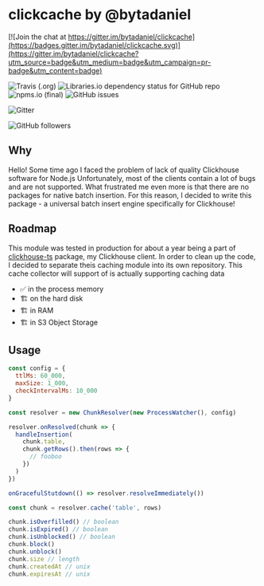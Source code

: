 # clickcache by @bytadaniel

[![Join the chat at https://gitter.im/bytadaniel/clickcache](https://badges.gitter.im/bytadaniel/clickcache.svg)](https://gitter.im/bytadaniel/clickcache?utm_source=badge&utm_medium=badge&utm_campaign=pr-badge&utm_content=badge)

![Travis (.org)](https://img.shields.io/travis/bytadaniel/chcache)
![Libraries.io dependency status for GitHub repo](https://img.shields.io/librariesio/github/bytadaniel/chcache)
![npms.io (final)](https://img.shields.io/npms-io/final-score/chcache)
![GitHub issues](https://img.shields.io/github/issues/bytadaniel/chcache)

![Gitter](https://img.shields.io/gitter/room/bytadaniel/clickcache)

![GitHub followers](https://img.shields.io/github/followers/bytadaniel?style=social)


## Why
Hello! Some time ago I faced the problem of lack of quality Clickhouse software for Node.js
Unfortunately, most of the clients contain a lot of bugs and are not supported. What frustrated me even more is that there are no packages for native batch insertion.
For this reason, I decided to write this package - a universal batch insert engine specifically for Clickhouse!

## Roadmap
This module was tested in production for about a year being a part of [clickhouse-ts](https://www.npmjs.com/package/clickhouse-ts) package, my Clickhouse client.
In order to clean up the code, I decided to separate theis caching module into its own repository.
This cache collector will support of is actually supporting caching data
- ✅ in the process memory
- 🏗 on the hard disk
- 🏗 in RAM
- 🏗 in S3 Object Storage

## Usage
```js
const config = {
  ttlMs: 60_000,
  maxSize: 1_000,
  checkIntervalMs: 10_000
}

const resolver = new ChunkResolver(new ProcessWatcher(), config)

resolver.onResolved(chunk => {
  handleInsertion(
    chunk.table,
    chunk.getRows().then(rows => {
      // fooboo
    })
  )
})

onGracefulStutdown(() => resolver.resolveImmediately())

const chunk = resolver.cache('table', rows)

chunk.isOverfilled() // boolean
chunk.isExpired() // boolean
chunk.isUnblocked() // boolean
chunk.block()
chunk.unblock()
chunk.size // length
chunk.createdAt // unix
chunk.expiresAt // unix
```
